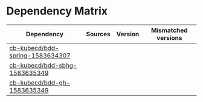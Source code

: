 # Dependency Matrix

Dependency | Sources | Version | Mismatched versions
---------- | ------- | ------- | -------------------
[cb-kubecd/bdd-spring-1583634307](https://github.com/cb-kubecd/bdd-spring-1583634307.git) |  | []() | 
[cb-kubecd/bdd-sbhg-1583635349](https://github.com/cb-kubecd/bdd-sbhg-1583635349.git) |  | []() | 
[cb-kubecd/bdd-gh-1583635349](https://github.com/cb-kubecd/bdd-gh-1583635349.git) |  | []() | 
